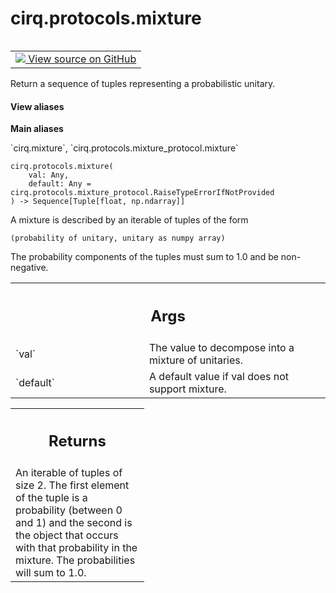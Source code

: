 <div itemscope itemtype="http://developers.google.com/ReferenceObject">
<meta itemprop="name" content="cirq.protocols.mixture" />
<meta itemprop="path" content="Stable" />
</div>

# cirq.protocols.mixture

<!-- Insert buttons and diff -->

<table class="tfo-notebook-buttons tfo-api" align="left">

<td>
  <a target="_blank" href="https://github.com/quantumlib/cirq/tree/master/cirq/protocols/mixture_protocol.py">
    <img src="https://www.tensorflow.org/images/GitHub-Mark-32px.png" />
    View source on GitHub
  </a>
</td>
</table>



Return a sequence of tuples representing a probabilistic unitary.

<section class="expandable">
  <h4 class="showalways">View aliases</h4>
  <p>
<b>Main aliases</b>
<p>`cirq.mixture`, `cirq.protocols.mixture_protocol.mixture`</p>
</p>
</section>

<pre class="devsite-click-to-copy prettyprint lang-py tfo-signature-link">
<code>cirq.protocols.mixture(
    val: Any,
    default: Any = cirq.protocols.mixture_protocol.RaiseTypeErrorIfNotProvided
) -> Sequence[Tuple[float, np.ndarray]]
</code></pre>



<!-- Placeholder for "Used in" -->

A mixture is described by an iterable of tuples of the form

    (probability of unitary, unitary as numpy array)

The probability components of the tuples must sum to 1.0 and be
non-negative.

<!-- Tabular view -->
 <table class="responsive fixed orange">
<colgroup><col width="214px"><col></colgroup>
<tr><th colspan="2"><h2 class="add-link">Args</h2></th></tr>

<tr>
<td>
`val`
</td>
<td>
The value to decompose into a mixture of unitaries.
</td>
</tr><tr>
<td>
`default`
</td>
<td>
A default value if val does not support mixture.
</td>
</tr>
</table>



<!-- Tabular view -->
 <table class="responsive fixed orange">
<colgroup><col width="214px"><col></colgroup>
<tr><th colspan="2"><h2 class="add-link">Returns</h2></th></tr>
<tr class="alt">
<td colspan="2">
An iterable of tuples of size 2. The first element of the tuple is a
probability (between 0 and 1) and the second is the object that occurs
with that probability in the mixture. The probabilities will sum to 1.0.
</td>
</tr>

</table>

